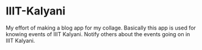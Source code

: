 # IIIT-Kalyani
My effort of making a blog app for my collage.
Basically this app is used for knowing events of IIIT Kalyani.
Notify others about the events going on in IIIT Kalyani.
